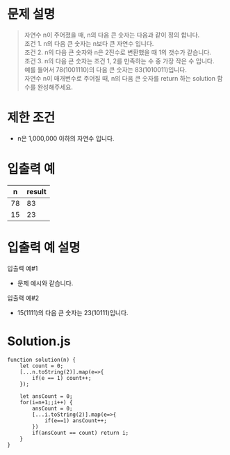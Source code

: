 # 문제 설명

> 자연수 n이 주어졌을 때, n의 다음 큰 숫자는 다음과 같이 정의 합니다.  
> 조건 1. n의 다음 큰 숫자는 n보다 큰 자연수 입니다.  
> 조건 2. n의 다음 큰 숫자와 n은 2진수로 변환했을 때 1의 갯수가 같습니다.  
> 조건 3. n의 다음 큰 숫자는 조건 1, 2를 만족하는 수 중 가장 작은 수 입니다.  
> 예를 들어서 78(1001110)의 다음 큰 숫자는 83(1010011)입니다.  
> 자연수 n이 매개변수로 주어질 때, n의 다음 큰 숫자를 return 하는 solution 함수를 완성해주세요.

# 제한 조건

- n은 1,000,000 이하의 자연수 입니다.

# 입출력 예

| n   | result |
| --- | ------ |
| 78  | 83     |
| 15  | 23     |

# 입출력 예 설명

입출력 예#1

- 문제 예시와 같습니다.

입출력 예#2

- 15(1111)의 다음 큰 숫자는 23(10111)입니다.

# Solution.js

```
function solution(n) {
    let count = 0;
    [...n.toString(2)].map(e=>{
        if(e == 1) count++;
    });

    let ansCount = 0;
    for(i=n+1;;i++) {
        ansCount = 0;
        [...i.toString(2)].map(e=>{
            if(e==1) ansCount++;
        })
        if(ansCount == count) return i;
    }
}
```
